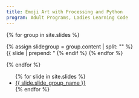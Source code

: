 ```yaml
---
title: Emoji Art with Processing and Python
program: Adult Programs, Ladies Learning Code
---
```


<main>

<section id="slide-content">

{% for group in site.slides %}

<section class="slide-group">
    {% assign slidegroup = group.content | split: "<h2" %}
    {% for slide in slidegroup %}
        {% if slide contains "/h2>" %}
        <article class="slide">
            {{ slide | prepend: "<h2" }}
        </article>
        {% endif %}
    {% endfor %}
</section>

{% endfor %}

</section>

<section id="slide-navigation">
<ul>
{% for slide in site.slides %}
    <li><a href="#{{ slide.slide_group_name | slugify }}">{{ slide.slide_group_name }}</a></li>
{% endfor %}
</ul>
</section>

</main>